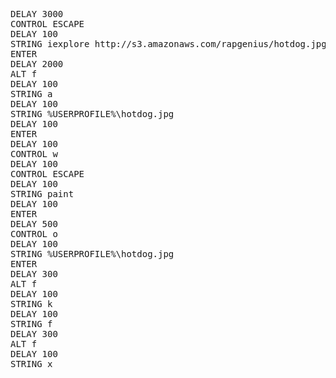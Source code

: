 <pre>
DELAY 3000
CONTROL ESCAPE
DELAY 100
STRING iexplore http://s3.amazonaws.com/rapgenius/hotdog.jpg
ENTER
DELAY 2000
ALT f
DELAY 100
STRING a
DELAY 100
STRING %USERPROFILE%\hotdog.jpg
DELAY 100
ENTER
DELAY 100
CONTROL w
DELAY 100
CONTROL ESCAPE
DELAY 100
STRING paint
DELAY 100
ENTER
DELAY 500 
CONTROL o
DELAY 100
STRING %USERPROFILE%\hotdog.jpg
ENTER
DELAY 300 
ALT f
DELAY 100
STRING k
DELAY 100
STRING f
DELAY 300 
ALT f
DELAY 100
STRING x
</pre>